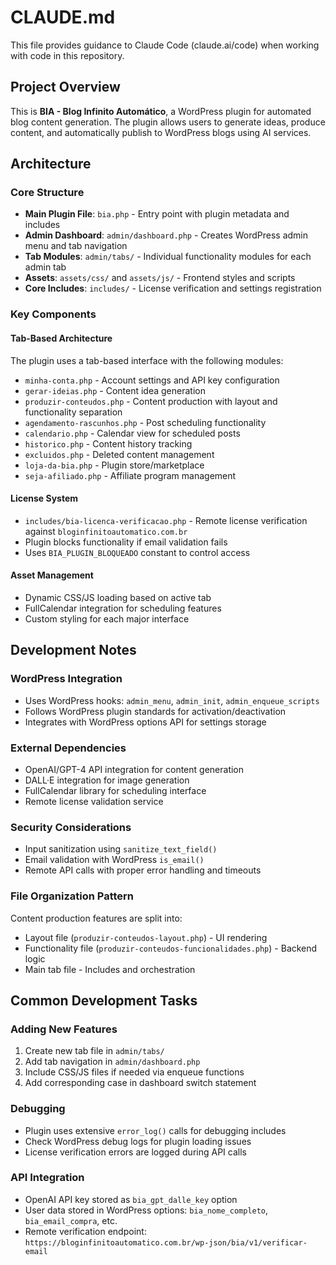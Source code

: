 # CLAUDE.md

This file provides guidance to Claude Code (claude.ai/code) when working with code in this repository.

## Project Overview

This is **BIA - Blog Infinito Automático**, a WordPress plugin for automated blog content generation. The plugin allows users to generate ideas, produce content, and automatically publish to WordPress blogs using AI services.

## Architecture

### Core Structure
- **Main Plugin File**: `bia.php` - Entry point with plugin metadata and includes
- **Admin Dashboard**: `admin/dashboard.php` - Creates WordPress admin menu and tab navigation
- **Tab Modules**: `admin/tabs/` - Individual functionality modules for each admin tab
- **Assets**: `assets/css/` and `assets/js/` - Frontend styles and scripts
- **Core Includes**: `includes/` - License verification and settings registration

### Key Components

#### Tab-Based Architecture
The plugin uses a tab-based interface with the following modules:
- `minha-conta.php` - Account settings and API key configuration
- `gerar-ideias.php` - Content idea generation
- `produzir-conteudos.php` - Content production with layout and functionality separation
- `agendamento-rascunhos.php` - Post scheduling functionality
- `calendario.php` - Calendar view for scheduled posts
- `historico.php` - Content history tracking
- `excluidos.php` - Deleted content management
- `loja-da-bia.php` - Plugin store/marketplace
- `seja-afiliado.php` - Affiliate program management

#### License System
- `includes/bia-licenca-verificacao.php` - Remote license verification against `bloginfinitoautomatico.com.br`
- Plugin blocks functionality if email validation fails
- Uses `BIA_PLUGIN_BLOQUEADO` constant to control access

#### Asset Management
- Dynamic CSS/JS loading based on active tab
- FullCalendar integration for scheduling features
- Custom styling for each major interface

## Development Notes

### WordPress Integration
- Uses WordPress hooks: `admin_menu`, `admin_init`, `admin_enqueue_scripts`
- Follows WordPress plugin standards for activation/deactivation
- Integrates with WordPress options API for settings storage

### External Dependencies
- OpenAI/GPT-4 API integration for content generation
- DALL·E integration for image generation
- FullCalendar library for scheduling interface
- Remote license validation service

### Security Considerations
- Input sanitization using `sanitize_text_field()`
- Email validation with WordPress `is_email()`
- Remote API calls with proper error handling and timeouts

### File Organization Pattern
Content production features are split into:
- Layout file (`produzir-conteudos-layout.php`) - UI rendering
- Functionality file (`produzir-conteudos-funcionalidades.php`) - Backend logic
- Main tab file - Includes and orchestration

## Common Development Tasks

### Adding New Features
1. Create new tab file in `admin/tabs/`
2. Add tab navigation in `admin/dashboard.php`
3. Include CSS/JS files if needed via enqueue functions
4. Add corresponding case in dashboard switch statement

### Debugging
- Plugin uses extensive `error_log()` calls for debugging includes
- Check WordPress debug logs for plugin loading issues
- License verification errors are logged during API calls

### API Integration
- OpenAI API key stored as `bia_gpt_dalle_key` option
- User data stored in WordPress options: `bia_nome_completo`, `bia_email_compra`, etc.
- Remote verification endpoint: `https://bloginfinitoautomatico.com.br/wp-json/bia/v1/verificar-email`